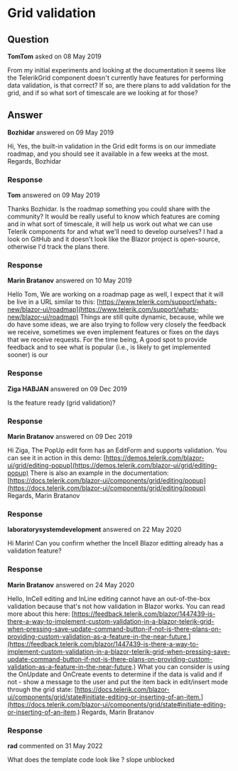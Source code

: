 # Grid validation

## Question

**TomTom** asked on 08 May 2019

From my initial experiments and looking at the documentation it seems like the TelerikGrid component doesn't currently have features for performing data validation, is that correct? If so, are there plans to add validation for the grid, and if so what sort of timescale are we looking at for those?

## Answer

**Bozhidar** answered on 09 May 2019

Hi, Yes, the built-in validation in the Grid edit forms is on our immediate roadmap, and you should see it available in a few weeks at the most. Regards, Bozhidar

### Response

**Tom** answered on 09 May 2019

Thanks Bozhidar. Is the roadmap something you could share with the community? It would be really useful to know which features are coming and in what sort of timescale, it will help us work out what we can use Telerik components for and what we'll need to develop ourselves? I had a look on GitHub and it doesn't look like the Blazor project is open-source, otherwise I'd track the plans there.

### Response

**Marin Bratanov** answered on 10 May 2019

Hello Tom, We are working on a roadmap page as well, I expect that it will be live in a URL similar to this: [https://www.telerik.com/support/whats-new/blazor-ui/roadmap](https://www.telerik.com/support/whats-new/blazor-ui/roadmap) Things are still quite dynamic, because, while we do have some ideas, we are also trying to follow very closely the feedback we receive, sometimes we even implement features or fixes on the days that we receive requests. For the time being, A good spot to provide feedback and to see what is popular (i.e., is likely to get implemented sooner) is our

### Response

**Ziga HABJAN** answered on 09 Dec 2019

Is the feature ready (grid validation)?

### Response

**Marin Bratanov** answered on 09 Dec 2019

Hi Ziga, The PopUp edit form has an EditForm and supports validation. You can see it in action in this demo: [https://demos.telerik.com/blazor-ui/grid/editing-popup](https://demos.telerik.com/blazor-ui/grid/editing-popup) There is also an example in the documentation: [https://docs.telerik.com/blazor-ui/components/grid/editing/popup](https://docs.telerik.com/blazor-ui/components/grid/editing/popup) Regards, Marin Bratanov

### Response

**laboratorysystemdevelopment** answered on 22 May 2020

Hi Marin! Can you confirm whether the Incell Blazor editting already has a validation feature?

### Response

**Marin Bratanov** answered on 24 May 2020

Hello, InCell editing and InLine editing cannot have an out-of-the-box validation because that's not how validation in Blazor works. You can read more about this here: [https://feedback.telerik.com/blazor/1447439-is-there-a-way-to-implement-custom-validation-in-a-blazor-telerik-grid-when-pressing-save-update-command-button-if-not-is-there-plans-on-providing-custom-validation-as-a-feature-in-the-near-future.](https://feedback.telerik.com/blazor/1447439-is-there-a-way-to-implement-custom-validation-in-a-blazor-telerik-grid-when-pressing-save-update-command-button-if-not-is-there-plans-on-providing-custom-validation-as-a-feature-in-the-near-future.) What you can consider is using the OnUpdate and OnCreate events to determine if the data is valid and if not - show a message to the user and put the item back in edit/insert mode through the grid state: [https://docs.telerik.com/blazor-ui/components/grid/state#initiate-editing-or-inserting-of-an-item.](https://docs.telerik.com/blazor-ui/components/grid/state#initiate-editing-or-inserting-of-an-item.) Regards, Marin Bratanov

### Response

**rad** commented on 31 May 2022

What does the template code look like ? slope unblocked
